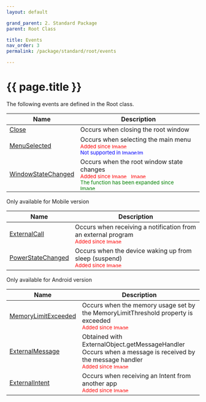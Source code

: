 ```yaml
---
layout: default

grand_parent: 2. Standard Package
parent: Root Class

title: Events
nav_order: 3
permalink: /package/standard/root/events

---
```



# {{ page.title }}

The following events are defined in the Root class.

|Name       |  Description |
|----------	|--------------|
|[Close](/package/standard/root/events/close) | Occurs when closing the root window|
|[MenuSelected](/package/standard/root/events/menuselected) |Occurs when selecting the main menu<br><small><span style="color:red">Added since <img src="https://biz-collections.com/support/webpages/html/onlinemanual/browser/crs/ver_images/ver-add500.gif" alt="Image" width="50" height="12"></span></small><br><small><span style="color:blue">Not supported in <img src="https://biz-collections.com/support/webpages/html/onlinemanual/browser/crs/ver_images/mver-non.gif" alt="Image" width="40" height="12"><img src="https://biz-collections.com/support/webpages/html/onlinemanual/browser/crs/ver_images/aiver-non.gif" alt="Image" width="18" height="12"></span></small> |
|[WindowStateChanged](/package/standard/root/events/windowstatechanged) |Occurs when the root window state changes<br><small><span style="color:red">Added since <img src="https://biz-collections.com/support/webpages/html/onlinemanual/browser/crs/ver_images/ver-add413.gif" alt="Image" width="50" height="12"><img src="https://biz-collections.com/support/webpages/html/onlinemanual/browser/crs/ver_images/mver-add200.gif" alt="Image" width="86" height="12"></span></small><br><small><span style="color:green">The function has been expanded since <img src="https://biz-collections.com/support/webpages/html/onlinemanual/browser/crs/ver_images/mver-change321.gif" alt="Image" width="86" height="12"></span></small> |

Only available for Mobile version

|Name       |  Description |
|----------	|--------------|
|[ExternalCall](/package/standard/root/events/externalcall) |Occurs when receiving a notification from an external program <br><small><span style="color:red">Added since <img src="https://biz-collections.com/support/webpages/html/onlinemanual/browser/crs/ver_images/mver-add320.gif" alt="Image" width="86" height="12"></span></small>|
|[PowerStateChanged](/package/standard/root/events/powerstatechanged) | Occurs when the device waking up from sleep (suspend)<br><small><span style="color:red">Added since <img src="https://biz-collections.com/support/webpages/html/onlinemanual/browser/crs/ver_images/mver-add400.gif" alt="Image" width="86" height="12"></span></small>|

Only available for Android version

|Name       |  Description |
|----------	|--------------|
|[MemoryLimitExceeded](/package/standard/root/events/memorylimitexceeded) | Occurs when the memory usage set by the MemoryLimitThreshold property is exceeded<br><small><span style="color:red">Added since <img src="https://biz-collections.com/support/webpages/html/onlinemanual/browser/crs/ver_images/aiver-add101.gif" alt="Image" width="65" height="12"></span></small>|
|[ExternalMessage](/package/standard/root/events/externalmessage) | Obtained with ExternalObject.getMessageHandler<br>Occurs when a message is received by the message handler<br><small><span style="color:red">Added since <img src="https://biz-collections.com/support/webpages/html/onlinemanual/browser/crs/ver_images/aiver-add102.gif" alt="Image" width="65" height="12"></span></small>|
|[ExternalIntent](/package/standard/root/events/externalintent) | Occurs when receiving an Intent from another app<br><small><span style="color:red">Added since <img src="https://biz-collections.com/support/webpages/html/onlinemanual/browser/crs/ver_images/aiver-add102.gif" alt="Image" width="65" height="12"></span></small>|